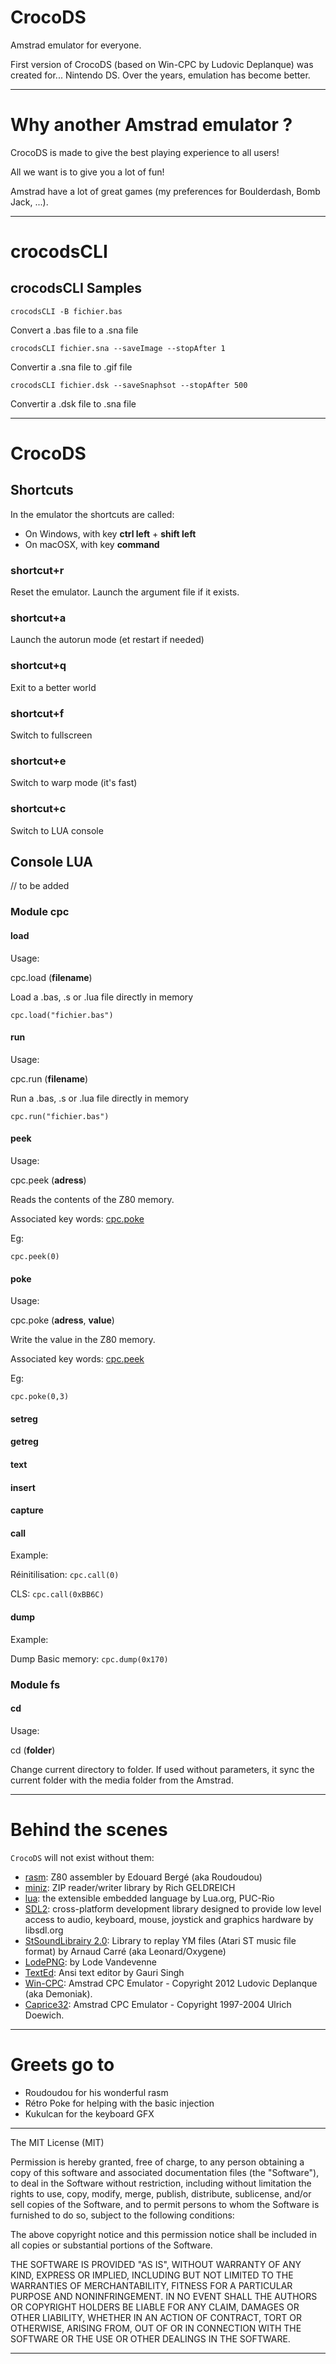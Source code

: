 # CrocoDS
 
Amstrad emulator for everyone.

First version of CrocoDS (based on Win-CPC by Ludovic Deplanque) was created for... Nintendo DS. 
Over the years, emulation has become better.

* * *

# Why another Amstrad emulator ?

CrocoDS is made to give the best playing experience to all users!

All we want is to give you a lot of fun! 

Amstrad have a lot of great games (my preferences for Boulderdash, Bomb Jack, ...).

* * *

# crocodsCLI #

## crocodsCLI Samples ##
`crocodsCLI -B fichier.bas`

Convert a .bas file to a .sna file

`crocodsCLI fichier.sna --saveImage --stopAfter 1`

Convertir a .sna file to .gif file

`crocodsCLI fichier.dsk --saveSnaphsot --stopAfter 500`

Convertir a .dsk file to .sna file

* * *

# CrocoDS #

## Shortcuts ##
In the emulator the shortcuts are called:
- On Windows, with key **ctrl left** + **shift left**
- On macOSX, with key **command**

### shortcut+r
Reset the emulator. Launch the argument file if it exists.

### shortcut+a
Launch the autorun mode (et restart if needed) 

### shortcut+q
Exit to a better world

### shortcut+f
Switch to fullscreen

### shortcut+e
Switch to warp mode (it's fast)

### shortcut+c
Switch to LUA console

## Console LUA ##

// to be added

### Module cpc ####

#### load ####

Usage:  

cpc.load (**filename**)

Load a .bas, .s or .lua file directly in memory

```cpc.load("fichier.bas")```

#### run ####

Usage:  

cpc.run (**filename**)

Run a .bas, .s or .lua file directly in memory

```cpc.run("fichier.bas")```

#### peek ####

Usage:  

cpc.peek (**adress**)

Reads the contents of the Z80 memory.

Associated key words: [cpc.poke](#cpc.poke)

Eg:

```cpc.peek(0)```

#### poke ####

Usage:  

cpc.poke (**adress**, **value**)

Write the value in the Z80 memory.

Associated key words: [cpc.peek](#cpc.peek)

Eg:

```cpc.poke(0,3)```

#### setreg ####

#### getreg ####

#### text ####

#### insert ####

#### capture ####

#### call ####

Example:

Réinitilisation:
```cpc.call(0)```

CLS:
```cpc.call(0xBB6C)```

#### dump ####

Example:

Dump Basic memory:
```cpc.dump(0x170)```

### Module fs ###

#### cd ####

Usage:  

cd (**folder**)

Change current directory to folder. If used without parameters, it sync the current folder with the media folder from the Amstrad.

* * *

# Behind the scenes #

`CrocoDS` will not exist without them:

- [rasm](https://github.com/EdouardBERGE/rasm): Z80 assembler by Edouard Bergé (aka Roudoudou)
- [miniz](https://github.com/richgel999/miniz/ "miniz"): ZIP reader/writer library by Rich GELDREICH
- [lua](https://www.lua.org "lua"): the extensible embedded language by Lua.org, PUC-Rio
- [SDL2](https://www.libsdl.org "SDL2"): cross-platform development library designed to provide low level access to audio, keyboard, mouse, joystick and graphics hardware by libsdl.org
- [StSoundLibrairy 2.0](https://github.com/arnaud-carre/StSound): Library to replay YM files (Atari ST music file format) by Arnaud Carré (aka Leonard/Oxygene)
- [LodePNG](https://github.com/lvandeve/lodepng): by Lode Vandevenne
- [TextEd](https://github.com/gauri-singh/textEd): Ansi text editor by Gauri Singh
- [Win-CPC](http://demoniak-contrib.forumactif.com "Win-CPC"): Amstrad CPC Emulator - Copyright 2012 Ludovic Deplanque (aka Demoniak).
- [Caprice32](https://sourceforge.net/projects/caprice32/ "Caprice32"): Amstrad CPC Emulator - Copyright 1997-2004 Ulrich Doewich.

* * *

# Greets go to #

- Roudoudou for his wonderful rasm
- Rétro Poke for helping with the basic injection
- Kukulcan for the keyboard GFX

* * *

The MIT License (MIT)  

Permission is hereby granted, free of charge, to any person obtaining a copy of this software and associated documentation files (the "Software"), to deal in the Software without restriction, including without limitation the rights to use, copy, modify, merge, publish, distribute, sublicense, and/or sell copies of the Software, and to permit persons to whom the Software is furnished to do so, subject to the following conditions:

The above copyright notice and this permission notice shall be included in all copies or substantial portions of the Software.

THE SOFTWARE IS PROVIDED "AS IS", WITHOUT WARRANTY OF ANY KIND, EXPRESS OR IMPLIED, INCLUDING BUT NOT LIMITED TO THE WARRANTIES OF MERCHANTABILITY, FITNESS FOR A PARTICULAR PURPOSE AND NONINFRINGEMENT. IN NO EVENT SHALL THE AUTHORS OR COPYRIGHT HOLDERS BE LIABLE FOR ANY CLAIM, DAMAGES OR OTHER LIABILITY, WHETHER IN AN ACTION OF CONTRACT, TORT OR OTHERWISE, ARISING FROM, OUT OF OR IN CONNECTION WITH THE SOFTWARE OR THE USE OR OTHER DEALINGS IN THE SOFTWARE.

* * *